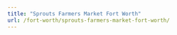 ```yaml
---
title: "Sprouts Farmers Market Fort Worth"
url: /fort-worth/sprouts-farmers-market-fort-worth/
---
```

